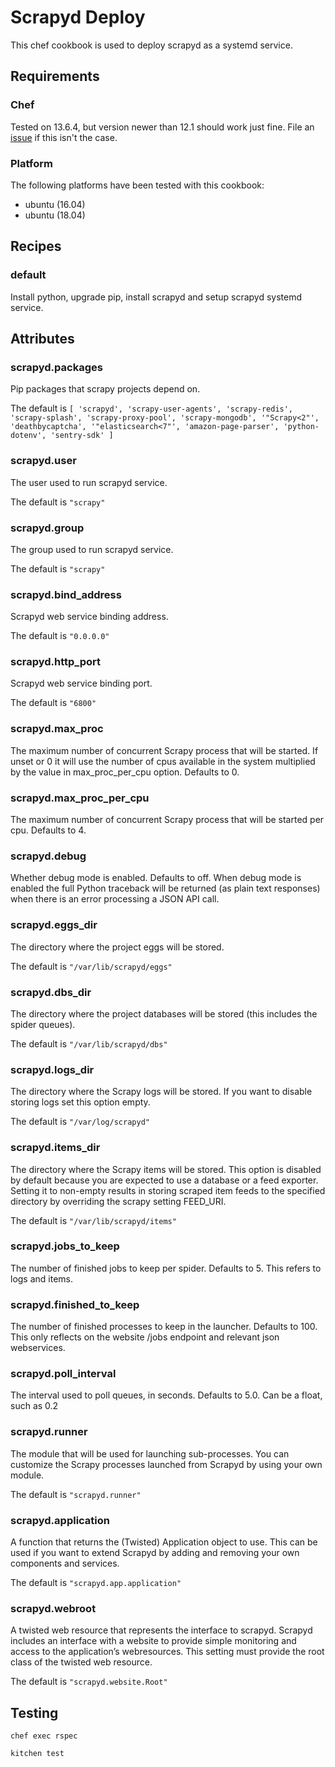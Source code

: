 # Scrapyd Deploy

This chef cookbook is used to deploy scrapyd as a systemd service.

## Requirements

### Chef

Tested on 13.6.4, but version newer than 12.1 should work just fine. File an [issue](https://github.com/hyan15/crawler-demo/issues) if this isn't the case.

### Platform

The following platforms have been tested with this cookbook:

* ubuntu (16.04) 
* ubuntu (18.04) 

## Recipes

### default

Install python, upgrade pip, install scrapyd and setup scrapyd systemd service.

## Attributes

### scrapyd.packages

Pip packages that scrapy projects depend on.

The default is `
[
  'scrapyd', 'scrapy-user-agents', 'scrapy-redis', 'scrapy-splash', 'scrapy-proxy-pool',
  'scrapy-mongodb', '"Scrapy<2"', 'deathbycaptcha', '"elasticsearch<7"', 'amazon-page-parser',
  'python-dotenv', 'sentry-sdk'
]
`

### scrapyd.user

The user used to run scrapyd service.

The default is `"scrapy"`

### scrapyd.group

The group used to run scrapyd service.

The default is `"scrapy"`

### scrapyd.bind_address

Scrapyd web service binding address.

The default is `"0.0.0.0"`

### scrapyd.http_port

Scrapyd web service binding port.

The default is `"6800"`

### scrapyd.max_proc

The maximum number of concurrent Scrapy process that will be started. If unset or 0 it will use the number of cpus available in the system multiplied by the value in max_proc_per_cpu option. Defaults to 0.

### scrapyd.max_proc_per_cpu

The maximum number of concurrent Scrapy process that will be started per cpu. Defaults to 4.

### scrapyd.debug

Whether debug mode is enabled. Defaults to off. When debug mode is enabled the full Python traceback will be returned (as plain text responses) when there is an error processing a JSON API call.

### scrapyd.eggs_dir

The directory where the project eggs will be stored.

The default is `"/var/lib/scrapyd/eggs"`

### scrapyd.dbs_dir

The directory where the project databases will be stored (this includes the spider queues).

The default is `"/var/lib/scrapyd/dbs"`

### scrapyd.logs_dir

The directory where the Scrapy logs will be stored. If you want to disable storing logs set this option empty.

The default is `"/var/log/scrapyd"`

### scrapyd.items_dir

The directory where the Scrapy items will be stored. This option is disabled by default because you are expected to use a database or a feed exporter. Setting it to non-empty results in storing scraped item feeds to the specified directory by overriding the scrapy setting FEED_URI.

The default is `"/var/lib/scrapyd/items"`

### scrapyd.jobs_to_keep

The number of finished jobs to keep per spider. Defaults to 5. This refers to logs and items.

### scrapyd.finished_to_keep

The number of finished processes to keep in the launcher. Defaults to 100. This only reflects on the website /jobs endpoint and relevant json webservices.

### scrapyd.poll_interval

The interval used to poll queues, in seconds. Defaults to 5.0. Can be a float, such as 0.2

### scrapyd.runner

The module that will be used for launching sub-processes. You can customize the Scrapy processes launched from Scrapyd by using your own module.

The default is `"scrapyd.runner"`

### scrapyd.application

A function that returns the (Twisted) Application object to use. This can be used if you want to extend Scrapyd by adding and removing your own components and services.

The default is `"scrapyd.app.application"`

### scrapyd.webroot

A twisted web resource that represents the interface to scrapyd. Scrapyd includes an interface with a website to provide simple monitoring and access to the application’s webresources. This setting must provide the root class of the twisted web resource.

The default is `"scrapyd.website.Root"`

## Testing

`chef exec rspec`

`kitchen test`